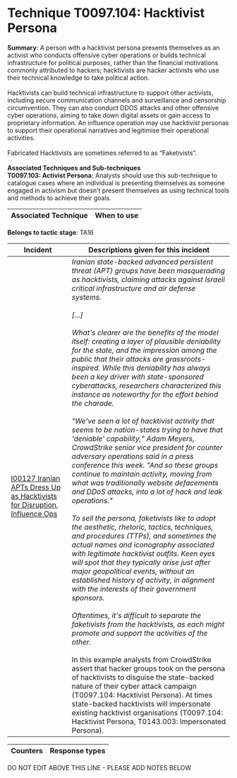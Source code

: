 # Technique T0097.104: Hacktivist Persona

**Summary**: A person with a hacktivist persona presents themselves as an activist who conducts offensive cyber operations or builds technical infrastructure for political purposes, rather than the financial motivations commonly attributed to hackers; hacktivists are hacker activists who use their technical knowledge to take political action.<br><br>Hacktivists can build technical infrastructure to support other activists, including secure communication channels and surveillance and censorship circumvention. They can also conduct DDOS attacks and other offensive cyber operations, aiming to take down digital assets or gain access to proprietary information. An influence operation may use hacktivist personas to support their operational narratives and legitimise their operational activities.<br><br>Fabricated Hacktivists are sometimes referred to as “Faketivists”.<br><br><b>Associated Techniques and Sub-techniques</b><br><b>T0097.103: Activist Persona:</b> Analysts should use this sub-technique to catalogue cases where an individual is presenting themselves as someone engaged in activism but doesn’t present themselves as using technical tools and methods to achieve their goals.


| Associated Technique | When to use |
| --------- | ------------------------- |


**Belongs to tactic stage**: TA16


| Incident | Descriptions given for this incident |
| -------- | -------------------- |
| [I00127 Iranian APTs Dress Up as Hacktivists for Disruption, Influence Ops](../../generated_pages/incidents/I00127.md) | <i>Iranian state-backed advanced persistent threat (APT) groups have been masquerading as hacktivists, claiming attacks against Israeli critical infrastructure and air defense systems.<br><br>[...]<br><br>What's clearer are the benefits of the model itself: creating a layer of plausible deniability for the state, and the impression among the public that their attacks are grassroots-inspired. While this deniability has always been a key driver with state-sponsored cyberattacks, researchers characterized this instance as noteworthy for the effort behind the charade.<br><br>"We've seen a lot of hacktivist activity that seems to be nation-states trying to have that 'deniable' capability," Adam Meyers, CrowdStrike senior vice president for counter adversary operations said in a press conference this week. "And so these groups continue to maintain activity, moving from what was traditionally website defacements and DDoS attacks, into a lot of hack and leak operations."<br><br>To sell the persona, faketivists like to adopt the aesthetic, rhetoric, tactics, techniques, and procedures (TTPs), and sometimes the actual names and iconography associated with legitimate hacktivist outfits. Keen eyes will spot that they typically arise just after major geopolitical events, without an established history of activity, in alignment with the interests of their government sponsors.<br><br>Oftentimes, it's difficult to separate the faketivists from the hacktivists, as each might promote and support the activities of the other.</i><br><br>In this example analysts from CrowdStrike assert that hacker groups took on the persona of hacktivists to disguise the state-backed nature of their cyber attack campaign (T0097.104: Hacktivist Persona). At times state-backed hacktivists will impersonate existing hacktivist organisations (T0097.104: Hacktivist Persona, T0143.003: Impersonated Persona). |



| Counters | Response types |
| -------- | -------------- |


DO NOT EDIT ABOVE THIS LINE - PLEASE ADD NOTES BELOW